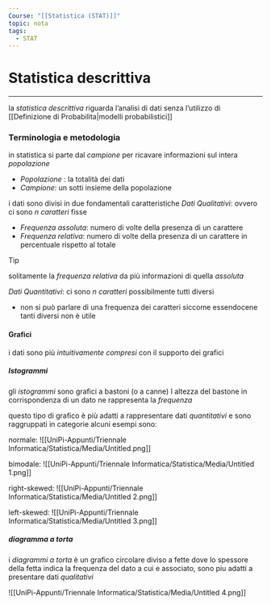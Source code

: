 ```yaml
---
Course: "[[Statistica (STAT)]]"
topic: nota
tags:
  - STAT
---
```

# Statistica descrittiva
---
la _statistica descrittiva_ riguarda l’analisi di dati senza l’utilizzo di [[Definizione di Probabilita|modelli probabilistici]]


### Terminologia e metodologia
in statistica si parte dal _campione_ per ricavare informazioni sul intera _popolazione_
- _Popolazione_ : la totalità dei dati
- _Campione_: un sotti insieme della popolazione

i dati sono divisi in due fondamentali caratteristiche 
_Dati Qualitativi_: ovvero ci sono $n$ _caratteri_ fisse
- _Frequenza  assoluta_: numero di volte della presenza di un carattere
- _Frequenza  relativa_: numero di volte della presenza di un carattere in percentuale rispetto al totale
>[!tip] 
>solitamente la _frequenza relativa_ da più informazioni di quella _assoluta_
	
_Dati Quantitativi_: ci sono  $n$ _caratteri_ possibilmente tutti diversi
- non si può parlare di una frequenza dei caratteri siccome essendocene tanti diversi non è utile

#### Grafici
i dati sono più _intuitivamente compresi_ con il supporto dei grafici 

##### Istogrammi
gli _istogrammi_  sono grafici a bastoni (o a canne) l altezza del bastone in corrispondenza di un dato ne rappresenta la _frequenza_

questo tipo di grafico è  più adatti a rappresentare dati _quantitativi_ e sono raggruppati in categorie alcuni esempi sono:

normale:
	![[UniPi-Appunti/Triennale Informatica/Statistica/Media/Untitled.png]]

bimodale:
	![[UniPi-Appunti/Triennale Informatica/Statistica/Media/Untitled 1.png]]

right-skewed:
	![[UniPi-Appunti/Triennale Informatica/Statistica/Media/Untitled 2.png]]

left-skewed:
	![[UniPi-Appunti/Triennale Informatica/Statistica/Media/Untitled 3.png]]

##### diagramma a torta
i _diagrammi a torta_ è un grafico circolare diviso a fette dove lo spessore della fetta  indica la frequenza del dato a cui e associato, sono piu adatti a presentare dati _qualitativi_

![[UniPi-Appunti/Triennale Informatica/Statistica/Media/Untitled 4.png]]

